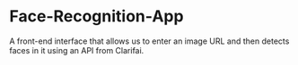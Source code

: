 # Face-Recognition-App
A front-end interface that allows us to enter an image URL and then detects faces in it using an API from Clarifai.

